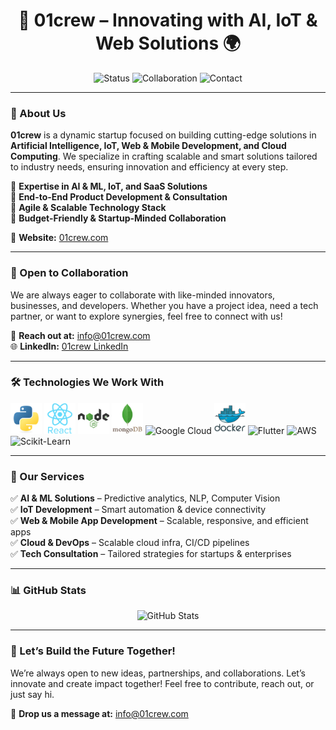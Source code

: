 ### <h1 align="center">🚀 01crew – Innovating with AI, IoT & Web Solutions 🌍</h1>

<p align="center">
 <img src="https://img.shields.io/badge/Status-Active-brightgreen" alt="Status" />
 <img src="https://img.shields.io/badge/Collaboration-Open-blue" alt="Collaboration" />
 <img src="https://img.shields.io/badge/Contact-info@01crew.com-red" alt="Contact" />
</p>

---

### 🌟 About Us
**01crew** is a dynamic startup focused on building cutting-edge solutions in **Artificial Intelligence, IoT, Web & Mobile Development, and Cloud Computing**. We specialize in crafting scalable and smart solutions tailored to industry needs, ensuring innovation and efficiency at every step.

🔹 **Expertise in AI & ML, IoT, and SaaS Solutions**  
🔹 **End-to-End Product Development & Consultation**  
🔹 **Agile & Scalable Technology Stack**  
🔹 **Budget-Friendly & Startup-Minded Collaboration**  

📍 **Website:** [01crew.com](https://01crew.com)

---

### 🤝 Open to Collaboration
We are always eager to collaborate with like-minded innovators, businesses, and developers. Whether you have a project idea, need a tech partner, or want to explore synergies, feel free to connect with us!

💌 **Reach out at:** info@01crew.com  
🌐 **LinkedIn:** [01crew LinkedIn](https://www.linkedin.com/company/01crew/)

---

### 🛠️ Technologies We Work With
<p align="left">
 <img src="https://raw.githubusercontent.com/devicons/devicon/master/icons/python/python-original.svg" alt="Python" width="50" height="50"/>
 <img src="https://raw.githubusercontent.com/devicons/devicon/master/icons/react/react-original-wordmark.svg" alt="React" width="50" height="50"/>
 <img src="https://raw.githubusercontent.com/devicons/devicon/master/icons/nodejs/nodejs-original-wordmark.svg" alt="Node.js" width="50" height="50"/>
 <img src="https://raw.githubusercontent.com/devicons/devicon/master/icons/mongodb/mongodb-original-wordmark.svg" alt="MongoDB" width="50" height="50"/>
 <img src="https://www.vectorlogo.zone/logos/google_cloud/google_cloud-icon.svg" alt="Google Cloud" width="50" height="50"/>
 <img src="https://raw.githubusercontent.com/devicons/devicon/master/icons/docker/docker-original-wordmark.svg" alt="Docker" width="50" height="50"/>
 <img src="https://www.vectorlogo.zone/logos/flutterio/flutterio-icon.svg" alt="Flutter" width="50" height="50"/>
 <img src="https://raw.githubusercontent.com/devicons/devicon/master/icons/aws/aws-original.svg" alt="AWS" width="50" height="50"/>
 <img src="https://upload.wikimedia.org/wikipedia/commons/0/05/Scikit_learn_logo_small.svg" alt="Scikit-Learn" width="50" height="50"/>
</p>

---

### 📌 Our Services
✅ **AI & ML Solutions** – Predictive analytics, NLP, Computer Vision  
✅ **IoT Development** – Smart automation & device connectivity  
✅ **Web & Mobile App Development** – Scalable, responsive, and efficient apps  
✅ **Cloud & DevOps** – Scalable cloud infra, CI/CD pipelines  
✅ **Tech Consultation** – Tailored strategies for startups & enterprises  

---

### 📊 GitHub Stats
<p align="center">
  <img src="https://github-readme-stats.vercel.app/api?username=01crew&show_icons=true&theme=radical" alt="GitHub Stats" />
</p>

---

### 🚀 Let’s Build the Future Together!
We’re always open to new ideas, partnerships, and collaborations. Let’s innovate and create impact together! Feel free to contribute, reach out, or just say hi.  

📩 **Drop us a message at:** info@01crew.com
